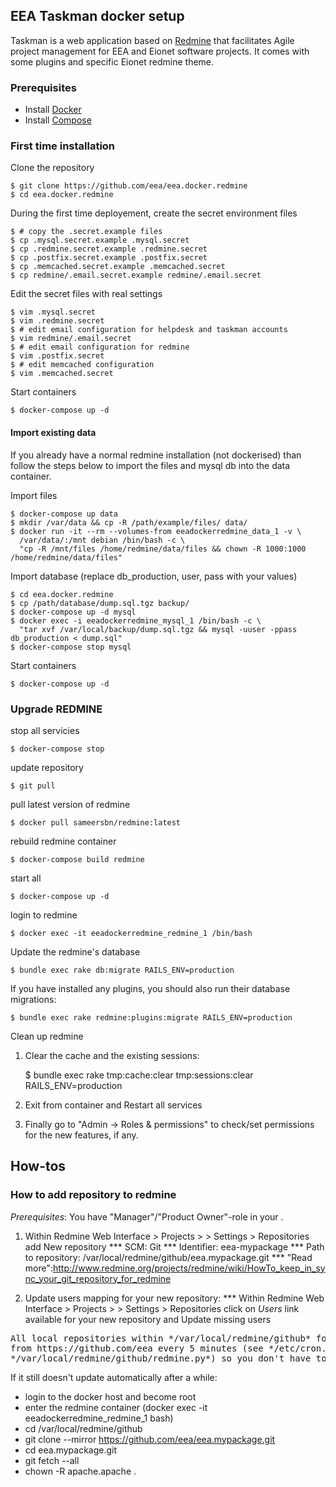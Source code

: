## EEA Taskman docker setup
Taskman is a web application based on [Redmine](http://www.redmine.org) that facilitates Agile project management for EEA and Eionet software projects. It comes with some plugins and specific Eionet redmine theme.

### Prerequisites

- Install [Docker](https://docs.docker.com/installation/)
- Install [Compose](https://docs.docker.com/compose/install/)

### First time installation

Clone the repository
    
    $ git clone https://github.com/eea/eea.docker.redmine
    $ cd eea.docker.redmine
    
During the first time deployement, create the secret environment files

    $ # copy the .secret.example files
    $ cp .mysql.secret.example .mysql.secret
    $ cp .redmine.secret.example .redmine.secret
    $ cp .postfix.secret.example .postfix.secret
    $ cp .memcached.secret.example .memcached.secret
    $ cp redmine/.email.secret.example redmine/.email.secret

Edit the secret files with real settings

    $ vim .mysql.secret
    $ vim .redmine.secret
    $ # edit email configuration for helpdesk and taskman accounts
    $ vim redmine/.email.secret
    $ # edit email configuration for redmine
    $ vim .postfix.secret
    $ # edit memcached configuration
    $ vim .memcached.secret
    
Start containers

    $ docker-compose up -d

#### Import existing data

If you already have a normal redmine installation (not dockerised) than follow the steps below to import the files and mysql db into the data container.

Import files
    
    $ docker-compose up data
    $ mkdir /var/data && cp -R /path/example/files/ data/
    $ docker run -it --rm --volumes-from eeadockerredmine_data_1 -v \
      /var/data/:/mnt debian /bin/bash -c \
      "cp -R /mnt/files /home/redmine/data/files && chown -R 1000:1000 /home/redmine/data/files"

Import database (replace db_production, user, pass with your values)
    
    $ cd eea.docker.redmine
    $ cp /path/database/dump.sql.tgz backup/
    $ docker-compose up -d mysql
    $ docker exec -i eeadockerredmine_mysql_1 /bin/bash -c \
      "tar xvf /var/local/backup/dump.sql.tgz && mysql -uuser -ppass db_production < dump.sql"
    $ docker-compose stop mysql
    
Start containers

    $ docker-compose up -d


### Upgrade REDMINE

stop all servicies
    
    $ docker-compose stop

update repository
    
    $ git pull

pull latest version of redmine

    $ docker pull sameersbn/redmine:latest
    
rebuild redmine container
    
    $ docker-compose build redmine

start all
    
    $ docker-compose up -d
    
login to redmine
    
    $ docker exec -it eeadockerredmine_redmine_1 /bin/bash

Update the redmine's database
    
    $ bundle exec rake db:migrate RAILS_ENV=production

If you have installed any plugins, you should also run their database migrations:

    $ bundle exec rake redmine:plugins:migrate RAILS_ENV=production

Clean up redmine

1. Clear the cache and the existing sessions:
    
    $ bundle exec rake tmp:cache:clear tmp:sessions:clear RAILS_ENV=production

2. Exit from container and Restart all services

3. Finally go to "Admin -> Roles & permissions" to check/set permissions for the new features, if any.

## How-tos
### How to add repository to redmine

*Prerequisites*: You have "Manager"/"Product Owner"-role in your <Project>.

1. Within Redmine Web Interface > Projects > <Project> > Settings > Repositories add New repository
*** SCM: Git
*** Identifier: eea-mypackage
*** Path to repository: /var/local/redmine/github/eea.mypackage.git
*** "Read more":http://www.redmine.org/projects/redmine/wiki/HowTo_keep_in_sync_your_git_repository_for_redmine

2. Update users mapping for your new repository:
*** Within Redmine Web Interface > Projects > <Project> > Settings > Repositories click on *Users* link available for your new repository and Update missing users

<pre>
All local repositories within */var/local/redmine/github* folder are synced automatically
from https://github.com/eea every 5 minutes (see */etc/cron.d/sync_git_repos* and
*/var/local/redmine/github/redmine.py*) so you don't have to add them manually on server side.
</pre>


If it still doesn't update automatically after a while:
* login to the docker host and become root
* enter the redmine container (docker exec -it eeadockerredmine_redmine_1 bash)
* cd /var/local/redmine/github
* git clone --mirror https://github.com/eea/eea.mypackage.git
* cd eea.mypackage.git
* git fetch --all
* chown -R apache.apache .
